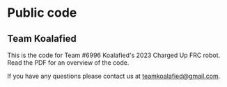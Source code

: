 # Public code
## Team Koalafied
This is the code for Team #6996 Koalafied's 2023 Charged Up FRC robot. Read the PDF for an overview of the code.

If you have any questions please contact us at teamkoalafied@gmail.com.
